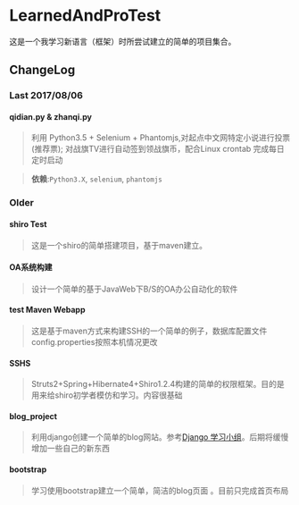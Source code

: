 # LearnedAndProTest
这是一个我学习新语言（框架）时所尝试建立的简单的项目集合。

## ChangeLog
### Last 2017/08/06
#### qidian.py & zhanqi.py
> 利用 Python3.5 + Selenium + Phantomjs,对起点中文网特定小说进行投票(推荐票);
对战旗TV进行自动签到领战旗币，配合Linux crontab 完成每日定时启动

> **依赖**:`Python3.X`, `selenium`, `phantomjs`
### Older
#### shiro Test
> 这是一个shiro的简单搭建项目，基于maven建立。
#### OA系统构建
> 设计一个简单的基于JavaWeb下B/S的OA办公自动化的软件
#### test Maven Webapp
> 这是基于maven方式来构建SSH的一个简单的例子，数据库配置文件config.properties按照本机情况更改
#### SSHS
>Struts2+Spring+Hibernate4+Shiro1.2.4构建的简单的权限框架。目的是用来给shiro初学者模仿和学习。内容很基础
#### blog_project
> 利用django创建一个简单的blog网站。参考[Django 学习小组](https://segmentfault.com/a/1190000005171218)。后期将缓慢增加一些自己的新东西
#### bootstrap
> 学习使用bootstrap建立一个简单，简洁的blog页面
。目前只完成首页布局



